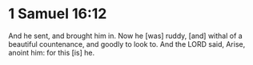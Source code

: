 # 1 Samuel 16:12

And he sent, and brought him in. Now he [was] ruddy, [and] withal of a beautiful countenance, and goodly to look to. And the LORD said, Arise, anoint him: for this [is] he.